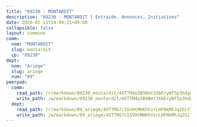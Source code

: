 ```yaml
---
title: "09230 - MONTARDIT"
description: "09230 - MONTARDIT | Entraide, Annonces, Initiatives"
date: 2020-01-11T14:09:21+09:00
collapsible: false
layout: commune
comm:
  nom: "MONTARDIT"
  slug: montardit
  cp: "09230"
dept:
  nom: "Ariège"
  slug: ariege
  num: "09"
peerpad:
  comm:
    read_path: /r/markdown/09230_montardit/4XTTM4o3B9BmYJX6EryWf5p3hdgAcmPPLMHYnPR7YXvKTVNuG
    write_path: /w/markdown/09230_montardit/4XTTM4o3B9BmYJX6EryWf5p3hdgAcmPPLMHYnPR7YXvKTVNuG-K3TgUYkcrpMEoyxzoasLFjJjP1HXxmWmuqNhUPt9PSCyii9B79JHtJq5WiRfPJo44X98bRds7o4CHmdqNBXysr9kd9ax5morMLKzBAbBb4oLXtFvExn2q4DDQ5yjzvTPQwLxpUHx
  dept:
    read_path: /r/markdown/09_ariege/4XTTMG7cSSVHtMHKhVzrLHFNkMhJq2GiY37tW1RLaySvmC5m7
    write_path: /w/markdown/09_ariege/4XTTMG7cSSVHtMHKhVzrLHFNkMhJq2GiY37tW1RLaySvmC5m7-K3TgTss1C8HjViVkpwivQX7MahnqC11ekSJQuYEnrMDTmDE1FfJsoB9BatqQw5xZL2YVE8soFWdt5YbjPCiw8Nef7nnDAgssxyMxh5u11RAcuqPo3TLSQutK9TFNiNP3xhEoTkkD
---
```


